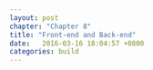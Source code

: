 ```yaml
---
layout: post
chapter: "Chapter 8"
title: "Front-end and Back-end"
date:   2016-03-16 18:04:57 +0800
categories: build
---
```


